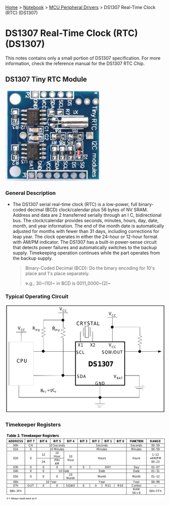 <a href="../../">Home</a> > <a href="../notebook">Notebook</a> > <a href="./">MCU Peripheral Drivers</a> > DS1307 Real-Time Clock (RTC) (DS1307)

# DS1307 Real-Time Clock (RTC) (DS1307)

This notes contains only a small portion of DS1307 specification. For more information, check the reference manual for the DS1307 RTC Chip. 



## DS1307 Tiny RTC Module



<img src="img/ds1307-tiny-rtc-module.png" alt="ds1307-tiny-rtc-module" width="300">



### General Description

* The DS1307 serial real-time clock (RTC) is a low-power, full binary-coded decimal (BCD) clock/calendar
  plus 56 bytes of NV SRAM. Address and data are 2 transferred serially through an I C, bidirectional bus.
  The clock/calendar provides seconds, minutes, hours, day, date, month, and year information. The end of
  the month date is automatically adjusted for months with fewer than 31 days, including corrections for leap
  year. The clock operates in either the 24-hour or 12-hour format with AM/PM indicator. The DS1307 has a
  built-in power-sense circuit that detects power failures and automatically switches to the backup supply.
  Timekeeping operation continues while the part operates from the backup supply.

  > Binary-Coded Decimal (BCD): Do the binary encoding for 10's place and 1's place separately. 
  >
  > e.g., 30~(10)~ in BCD is 0011_0000~(2)~ 

### Typical Operating Circuit



<img src="img/ds1307-tiny-rtc-module-typical-operating-circuit.png" alt="ds1307-tiny-rtc-module-typical-operating-circuit" width="600">



### Timekeeper Registers



<img src="img/ds1307-tiny-rtc-module-timekeeper-registers.png" alt="ds1307-tiny-rtc-module-typical-operating-circuit" width="900">
